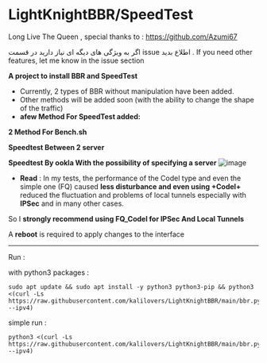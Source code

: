 # LightKnightBBR/SpeedTest
Long Live The Queen , special thanks to : 
https://github.com/Azumi67

اگر به ویژگی های دیگه ای نیاز دارید در قسمت issue اطلاع بدید .
If you need other features, let me know in the issue section

**A project to install BBR and SpeedTest**



- Currently, 2 types of BBR without manipulation have been added.
- Other methods will be added soon (with the ability to change the shape of the traffic)
- **afew Method For SpeedTest added:**

**2 Method For Bench.sh**

**Speedtest Between 2 server**

**Speedtest By ookla With the possibility of specifying a server**
![image](https://github.com/kalilovers/LightKnightBBR/assets/30160766/d14d4917-82d3-4006-9cad-082b6aeaa40b)



- **Read** : In my tests, the performance of the Codel type and even the simple one (FQ) caused **less disturbance and even using +Codel+** reduced the fluctuation and problems of local tunnels especially with **IPSec** and in many other cases.

So I **strongly recommend using FQ_Codel for IPSec And Local Tunnels**

A **reboot** is required to apply changes to the interface

------------

Run :

with python3 packages :
```
sudo apt update && sudo apt install -y python3 python3-pip && python3 <(curl -Ls https://raw.githubusercontent.com/kalilovers/LightKnightBBR/main/bbr.py --ipv4)
```
simple run :
```
python3 <(curl -Ls https://raw.githubusercontent.com/kalilovers/LightKnightBBR/main/bbr.py --ipv4)
```
